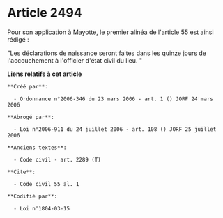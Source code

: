 # Article 2494

Pour son application à Mayotte, le premier alinéa de l'article 55 est ainsi rédigé :

"Les déclarations de naissance seront faites dans les quinze jours de l'accouchement à l'officier d'état civil du lieu. "

**Liens relatifs à cet article**

	**Créé par**:

	  - Ordonnance n°2006-346 du 23 mars 2006 - art. 1 () JORF 24 mars 2006

	**Abrogé par**:

	  - Loi n°2006-911 du 24 juillet 2006 - art. 108 () JORF 25 juillet 2006

	**Anciens textes**:

	  - Code civil - art. 2289 (T)

	**Cite**:

	  - Code civil 55 al. 1

	**Codifié par**:

	  - Loi n°1804-03-15
